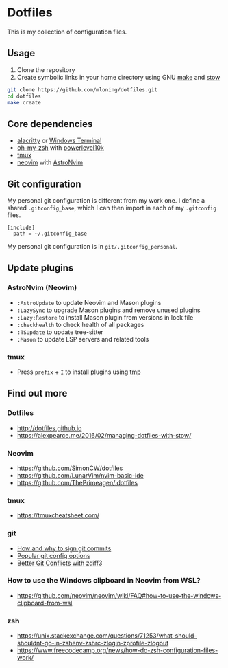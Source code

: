 # Dotfiles

This is my collection of configuration files.

## Usage

1. Clone the repository
1. Create symbolic links in your home directory using GNU [make](https://www.gnu.org/software/make/manual/make.html) and [stow](https://www.gnu.org/software/stow/)

```bash
git clone https://github.com/mloning/dotfiles.git
cd dotfiles
make create
```

## Core dependencies

- [alacritty](https://alacritty.org) or [Windows Terminal](https://github.com/microsoft/terminal)
- [oh-my-zsh](https://ohmyz.sh) with [powerlevel10k](https://github.com/romkatv/powerlevel10k)
- [tmux](https://github.com/tmux/tmux)
- [neovim](https://neovim.io) with [AstroNvim](https://astronvim.com/)

## Git configuration

My personal git configuration is different from my work one.
I define a shared `.gitconfig_base`, which I can then import in each of my `.gitconfig` files.

```
[include]
  path = ~/.gitconfig_base
```

My personal git configuration is in `git/.gitconfig_personal`.

## Update plugins

### AstroNvim (Neovim)

- `:AstroUpdate` to update Neovim and Mason plugins
- `:LazySync` to upgrade Mason plugins and remove unused plugins
- `:Lazy:Restore` to install Mason plugin from versions in lock file
- `:checkhealth` to check health of all packages
- `:TSUpdate` to update tree-sitter
- `:Mason` to update LSP servers and related tools

### tmux

- Press `prefix` + `I` to install plugins using [tmp]

[tmp]: https://github.com/tmux-plugins/tpm

## Find out more

### Dotfiles

- http://dotfiles.github.io
- https://alexpearce.me/2016/02/managing-dotfiles-with-stow/

### Neovim

- https://github.com/SimonCW/dotfiles
- https://github.com/LunarVim/nvim-basic-ide
- https://github.com/ThePrimeagen/.dotfiles

### tmux

- https://tmuxcheatsheet.com/

### git

- [How and why to sign git commits](https://withblue.ink/2020/05/17/how-and-why-to-sign-git-commits.html)
- [Popular git config options](https://jvns.ca/blog/2024/02/16/popular-git-config-options/)
- [Better Git Conflicts with zdiff3](https://ductile.systems/zdiff3/)

### How to use the Windows clipboard in Neovim from WSL?

- https://github.com/neovim/neovim/wiki/FAQ#how-to-use-the-windows-clipboard-from-wsl

### zsh

- https://unix.stackexchange.com/questions/71253/what-should-shouldnt-go-in-zshenv-zshrc-zlogin-zprofile-zlogout
- https://www.freecodecamp.org/news/how-do-zsh-configuration-files-work/
